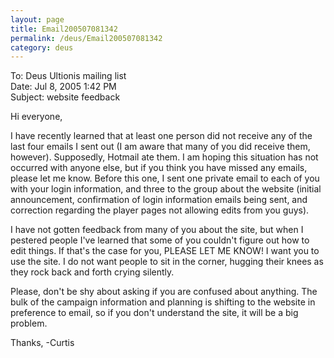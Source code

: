 ```yaml
---
layout: page
title: Email200507081342
permalink: /deus/Email200507081342
category: deus
---
```

To: Deus Ultionis mailing list
<br>Date: Jul 8, 2005 1:42 PM
<br>Subject: website feedback

Hi everyone,

I have recently learned that at least one person did not receive any
of the last four emails I sent out (I am aware that many of you did
receive them, however). Supposedly, Hotmail ate them. I am hoping this
situation has not occurred with anyone else, but if you think you have
missed any emails, please let me know. Before this one, I sent one
private email to each of you with your login information, and three to
the group about the website (initial announcement, confirmation of
login information emails being sent, and correction regarding the
player pages not allowing edits from you guys).

I have not gotten feedback from many of you about the site, but when I
pestered people I've learned that some of you couldn't figure out how
to edit things. If that's the case for you, PLEASE LET ME KNOW! I want
you to use the site. I do not want people to sit in the corner,
hugging their knees as they rock back and forth crying silently.

Please, don't be shy about asking if you are confused about anything.
The bulk of the campaign information and planning is shifting to the
website in preference to email, so if you don't understand the site,
it will be a big problem.

Thanks,
-Curtis
